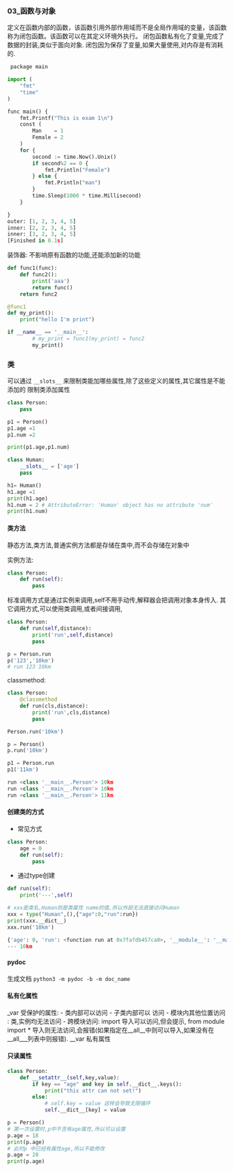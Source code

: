 ### 03_函数与对象

定义在函数内部的函数，该函数引用外部作用域而不是全局作用域的变量，该函数称为闭包函数。该函数可以在其定义环境外执行。
闭包函数私有化了变量,完成了数据的封装,类似于面向对象. 闭包因为保存了变量,如果大量使用,对内存是有消耗的.

```python
 package main

import (
	"fmt"
	"time"
)

func main() {
	fmt.Printf("This is exam 1\n")
	const (
		Man    = 1
		Female = 2
	)
	for {
		second := time.Now().Unix()
		if second%2 == 0 {
			fmt.Println("Female")
		} else {
			fmt.Println("man")
		}
		time.Sleep(1000 * time.Millisecond)
	}

}
outer: [1, 2, 3, 4, 5]
inner: [2, 2, 3, 4, 5]
inner: [3, 2, 3, 4, 5]
[Finished in 0.1s]
```

装饰器:
不影响原有函数的功能,还能添加新的功能

```python
def func1(func):
	def func2():
		print('aaa')
		return func()
	return func2

@func1
def my_print():
	print("hello I'm print")

if __name__ == '__main__':
		# my_print = func1(my_print) = func2
		my_print()
```

### 类
可以通过 `__slots__` 来限制类能加哪些属性,除了这些定义的属性,其它属性是不能添加的
限制类添加属性
```python
class Person:
	pass

p1 = Person()
p1.age =1
p1.num =2

print(p1.age,p1.num)

class Human:
	__slots__ = ['age']
	pass

h1= Human()
h1.age =1
print(h1.age)
h1.num = 2 # AttributeError: 'Human' object has no attribute 'num'
print(h1.num)
```

#### 类方法

静态方法,类方法,普通实例方法都是存储在类中,而不会存储在对象中

实例方法:
```python
class Person:
	def run(self):
		pass
```
标准调用方式是通过实例来调用,self不用手动传,解释器会把调用对象本身传入.
其它调用方式,可以使用类调用,或者间接调用,
```python
class Person:
	def run(self,distance):
		print('run',self,distance)
		pass

p = Person.run
p('123','10km')
# run 123 10km
```
classmethod:
```python
class Person:
	@classmethod
	def run(cls,distance):
		print('run',cls,distance)
		pass

Person.run('10km')

p = Person()
p.run('10km')

p1 = Person.run
p1('11km')

run <class '__main__.Person'> 10km
run <class '__main__.Person'> 10km
run <class '__main__.Person'> 11km
```

#### 创建类的方式 
- 常见方式

```python
class Person:
	age = 0
	def run(self):
		pass
```
- 通过type创建

```python
def run(self):
	print('---',self)

# xxx是类名,Human则是类属性 name的值,所以外部无法直接访问Human
xxx = type("Human",(),{"age":0,"run":run})
print(xxx.__dict__)
xxx.run('10km')

{'age': 0, 'run': <function run at 0x7fafdb457ca0>, '__module__': '__main__', '__dict__': <attribute '__dict__' of 'Human' objects>, '__weakref__': <attribute '__weakref__' of 'Human' objects>, '__doc__': None}
--- 10km
```

#### pydoc
生成文档 
`python3 -m pydoc -b -m doc_name`

#### 私有化属性
_var 受保护的属性:
    - 类内部可以访问
    - 子类内部可以 访问
    - 模块内其他位置访问 : 类,实例均无法访问
    - 跨模块访问: import 导入可以访问,但会提示,  from module import * 导入则无法访问,会报错(如果指定在__all__中则可以导入,如果没有在__all___列表中则报错).
__var 私有属性

#### 只读属性

```python
class Person:
	def __setattr__(self,key,value):
		if key == "age" and key in self.__dict__.keys():
			print("this attr can not set!")
		else:
			# self.key = value 这样会导致无限循环
			self.__dict__[key] = value

p = Person()
# 第一次设置时,p中不含有age属性,所以可以设置
p.age = 18
print(p.age)
# 此时p 中已经有属性age,所以不能修改
p.age = 28
print(p.age)

```